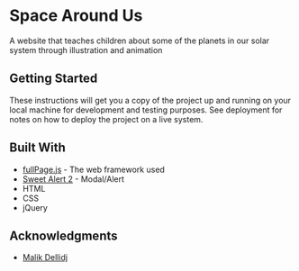 # Space Around Us

A website that teaches children about some of the planets in our solar system through illustration and animation

## Getting Started

These instructions will get you a copy of the project up and running on your local machine for development and testing purposes. See deployment for notes on how to deploy the project on a live system.


## Built With

* [fullPage.js](http://alvarotrigo.com/fullPage/) - The web framework used
* [Sweet Alert 2](https://limonte.github.io/sweetalert2/) - Modal/Alert
* HTML
* CSS
* jQuery


## Acknowledgments

* [Malik Dellidj](https://codepen.io/kowlor/pen/ZYYQoy)
